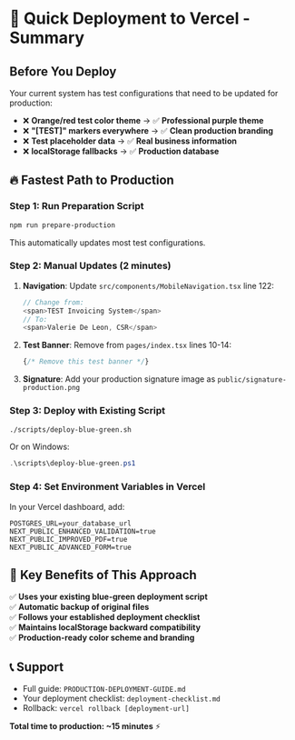 # 🚀 **Quick Deployment to Vercel - Summary**

## **Before You Deploy**

Your current system has test configurations that need to be updated for production:

- ❌ **Orange/red test color theme** → ✅ **Professional purple theme**
- ❌ **"[TEST]" markers everywhere** → ✅ **Clean production branding**
- ❌ **Test placeholder data** → ✅ **Real business information**
- ❌ **localStorage fallbacks** → ✅ **Production database**

## **🔥 Fastest Path to Production**

### **Step 1: Run Preparation Script**
```bash
npm run prepare-production
```
This automatically updates most test configurations.

### **Step 2: Manual Updates** (2 minutes)
1. **Navigation**: Update `src/components/MobileNavigation.tsx` line 122:
   ```typescript
   // Change from:
   <span>TEST Invoicing System</span>
   // To:
   <span>Valerie De Leon, CSR</span>
   ```

2. **Test Banner**: Remove from `pages/index.tsx` lines 10-14:
   ```typescript
   {/* Remove this test banner */}
   ```

3. **Signature**: Add your production signature image as `public/signature-production.png`

### **Step 3: Deploy with Existing Script**
```bash
./scripts/deploy-blue-green.sh
```
Or on Windows:
```powershell
.\scripts\deploy-blue-green.ps1
```

### **Step 4: Set Environment Variables in Vercel**
In your Vercel dashboard, add:
```
POSTGRES_URL=your_database_url
NEXT_PUBLIC_ENHANCED_VALIDATION=true
NEXT_PUBLIC_IMPROVED_PDF=true
NEXT_PUBLIC_ADVANCED_FORM=true
```

## **🎯 Key Benefits of This Approach**

✅ **Uses your existing blue-green deployment script**  
✅ **Automatic backup of original files**  
✅ **Follows your established deployment checklist**  
✅ **Maintains localStorage backward compatibility**  
✅ **Production-ready color scheme and branding**  

## **📞 Support**

- Full guide: `PRODUCTION-DEPLOYMENT-GUIDE.md`
- Your deployment checklist: `deployment-checklist.md`
- Rollback: `vercel rollback [deployment-url]`

**Total time to production: ~15 minutes** ⚡ 